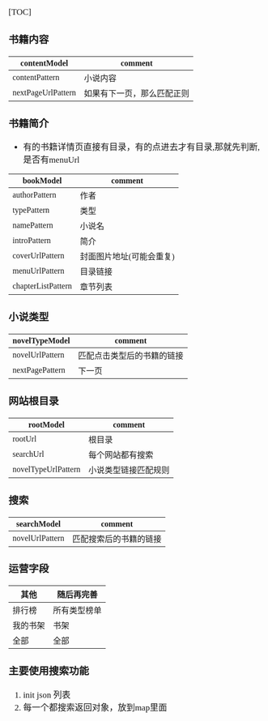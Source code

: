 <span  style="font-family: Simsun,serif; font-size: 17px; ">

[TOC]

### 书籍内容

| contentModel       | comment       |
|--------------------|---------------|
| contentPattern     | 小说内容          |
| nextPageUrlPattern | 如果有下一页，那么匹配正则 |

### 书籍简介

- 有的书籍详情页直接有目录，有的点进去才有目录,那就先判断,是否有menuUrl

| bookModel          | comment       |
|--------------------|---------------|
| authorPattern      | 作者            |
| typePattern        | 类型            |
| namePattern        | 小说名           |
| introPattern       | 简介            |
| coverUrlPattern    | 封面图片地址(可能会重复) |
| menuUrlPattern     | 目录链接          |
| chapterListPattern | 章节列表          |

### 小说类型

| novelTypeModel  | comment       |
|-----------------|---------------|
| novelUrlPattern | 匹配点击类型后的书籍的链接 |
| nextPagePattern | 下一页           |

### 网站根目录

| rootModel           | comment    |
|---------------------|------------|
| rootUrl             | 根目录        |
| searchUrl           | 每个网站都有搜索   |
| novelTypeUrlPattern | 小说类型链接匹配规则 |

### 搜索

| searchModel     | comment     |
|-----------------|-------------|
| novelUrlPattern | 匹配搜索后的书籍的链接 |

### 运营字段

| 其他   | 随后再完善  |
|------|--------|
| 排行榜  | 所有类型榜单 |
| 我的书架 | 书架     |
| 全部   | 全部     |

### 主要使用搜索功能

1. init json 列表
2. 每一个都搜索返回对象，放到map里面

</span>